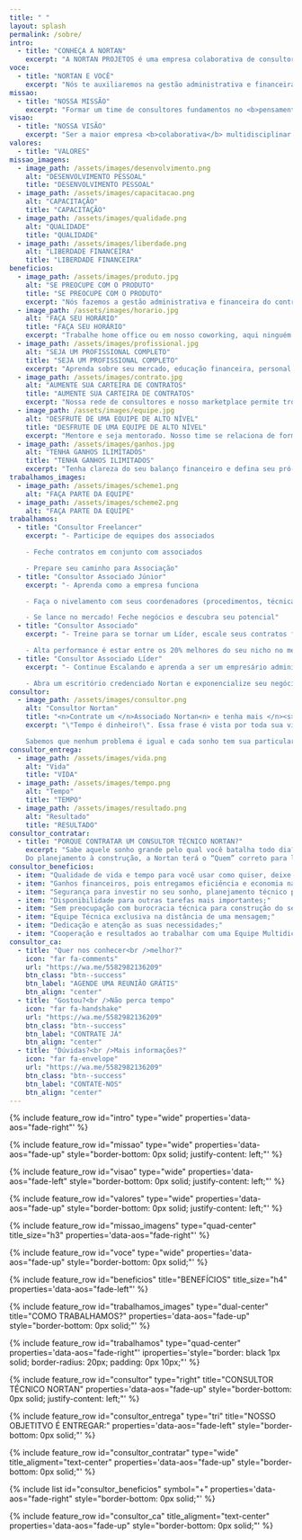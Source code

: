 ```yaml
---
title: " "
layout: splash
permalink: /sobre/
intro:
  - title: "CONHEÇA A NORTAN"
    excerpt: "A NORTAN PROJETOS é uma empresa colaborativa de consultores voltados para a prestação de serviços relacionados à produção, gestão e solução de espaços para construção civil e meio ambiente. Formada por profissionais criativos, inovadores, capacitados e em constante atualização para atender as necessidades de nossos clientes. Vem se destacando pela qualidade na prestação do serviço, eficiência e confiabilidade. Hoje a sede se situa na cidade de Maceió em Alagoas, mas a empresa funciona principalmente em ambiente virtual realizando trabalhos em outros estados."
voce:
  - title: "NORTAN E VOCÊ"
    excerpt: "Nós te auxiliaremos na gestão administrativa e financeira de todos os seus contratos, foque no que é importante e aproveite os benefícios da nossa rede de consultores."
missao:
  - title: "NOSSA MISSÃO"
    excerpt: "Formar um time de consultores fundamentos no <b>pensamento empreendedor</b>, <b>excelência técnica</b> e <b>saúde financeira</b>, com foco em fornecer <b>serviços de qualidade</b> e com <b>execelência no atendimento</b>."
visao:
  - title: "NOSSA VISÃO"
    excerpt: "Ser a maior empresa <b>colaborativa</b> multidisciplinar da construção civil e meio ambiente do Brasil."
valores:
  - title: "VALORES"
missao_imagens:
  - image_path: /assets/images/desenvolvimento.png
    alt: "DESENVOLVIMENTO PESSOAL"
    title: "DESENVOLVIMENTO PESSOAL"
  - image_path: /assets/images/capacitacao.png
    alt: "CAPACITAÇÃO"
    title: "CAPACITAÇÃO"
  - image_path: /assets/images/qualidade.png
    alt: "QUALIDADE"
    title: "QUALIDADE"
  - image_path: /assets/images/liberdade.png
    alt: "LIBERDADE FINANCEIRA"
    title: "LIBERDADE FINANCEIRA"
beneficios:
  - image_path: /assets/images/produto.jpg
    alt: "SE PREOCUPE COM O PRODUTO"
    title: "SE PREOCUPE COM O PRODUTO"
    excerpt: "Nós fazemos a gestão administrativa e financeira do contrato de forma transparente."
  - image_path: /assets/images/horario.jpg
    alt: "FAÇA SEU HORÁRIO"
    title: "FAÇA SEU HORÁRIO"
    excerpt: "Trabalhe home office ou em nosso coworking, aqui ninguém vende hora."
  - image_path: /assets/images/profissional.jpg
    alt: "SEJA UM PROFISSIONAL COMPLETO"
    title: "SEJA UM PROFISSIONAL COMPLETO"
    excerpt: "Aprenda sobre seu mercado, educação financeira, personal branding e empreendedorismo com profissionais experientes."
  - image_path: /assets/images/contrato.jpg
    alt: "AUMENTE SUA CARTEIRA DE CONTRATOS"
    title: "AUMENTE SUA CARTEIRA DE CONTRATOS"
    excerpt: "Nossa rede de consultores e nosso marketplace permite trocas voluntárias entre cliente externos (gerencie contratos) e internos (faça parte de equipe)."
  - image_path: /assets/images/equipe.jpg
    alt: "DESFRUTE DE UMA EQUIPE DE ALTO NÍVEL"
    title: "DESFRUTE DE UMA EQUIPE DE ALTO NÍVEL"
    excerpt: "Mentore e seja mentorado. Nosso time se relaciona de forma direta compartilhando conhecimento."
  - image_path: /assets/images/ganhos.jpg
    alt: "TENHA GANHOS ILIMITADOS"
    title: "TENHA GANHOS ILIMITADOS"
    excerpt: "Tenha clareza do seu balanço financeiro e defina seu pró-labore mensal. Na Nortan o que você produz é seu."
trabalhamos_images:
  - image_path: /assets/images/scheme1.png
    alt: "FAÇA PARTE DA EQUIPE"
  - image_path: /assets/images/scheme2.png
    alt: "FAÇA PARTE DA EQUIPE"
trabalhamos:
  - title: "Consultor Freelancer"
    excerpt: "- Participe de equipes dos associados

    - Feche contratos em conjunto com associados

    - Prepare seu caminho para Associação"
  - title: "Consultor Associado Júnior"
    excerpt: "- Aprenda como a empresa funciona

    - Faça o nivelamento com seus coordenadores (procedimentos, técnica, brading, vendas)

    - Se lance no mercado! Feche negócios e descubra seu potencial"
  - title: "Consultor Associado"
    excerpt: "- Treine para se tornar um Líder, escale seus contratos formando uma equipe

    - Alta performance é estar entre os 20% melhores do seu nicho no mercado. Performe acima da média e ascenda"
  - title: "Consultor Associado Líder"
    excerpt: "- Continue Escalando e aprenda a ser um empresário administrador

    - Abra um escritório credenciado Nortan e exponencialize seu negócio"
consultor:
  - image_path: /assets/images/consultor.png
    alt: "Consultor Nortan"
    title: "<n>Contrate um </n>Associado Nortan<n> e tenha mais </n><s>Tempo</s> Vida<n> para o que realmente </n>Importa"
    excerpt: "\"Tempo é dinheiro!\". Essa frase é vista por toda sua vida e vira quase inerente ao ser humano não é mesmo? Mas na verdade tempo é vida, por isso transforme e potencialize seu tempo – Contrate um Consultor Técnico Nortan para resolver o seu problema.

    Sabemos que nenhum problema é igual e cada sonho tem sua particularidade. O Associado Nortan será seu Consultor Técnico Exclusivo, te guiando para solução mais eficiente – Você vai aliviar sua rotina e poder aproveitar seu tempo para focar no que realmente importa. Você não está sozinho nessa, queremos impulsionar seus sonhos."
consultor_entrega:
  - image_path: /assets/images/vida.png
    alt: "Vida"
    title: "VIDA"
  - image_path: /assets/images/tempo.png
    alt: "Tempo"
    title: "TEMPO"
  - image_path: /assets/images/resultado.png
    alt: "Resultado"
    title: "RESULTADO"
consultor_contratar:
  - title: "PORQUE CONTRATAR UM CONSULTOR TÉCNICO NORTAN?"
    excerpt: "Sabe aquele sonho grande pelo qual você batalha todo dia? Construção da sua casa, expansão do seu negócio, lançamento de um novo produto, seja o que for, na hora de colocar no papel vimos que o ponto principal para nosso sonho decolar são Pessoas! Você precisa de uma equipe, afinal um bom “Quem” te dirá “Como”, “Quando” e “Onde”.<br />
    Do planejamento à construção, a Nortan terá o “Quem” correto para levar seu sonho da sua cabeça para o papel e do papel para o mundo, aproveite os benefícios:"
consultor_beneficios:
  - item: "Qualidade de vida e tempo para você usar como quiser, deixe o técnico se preocupar com os detalhes;"
  - item: "Ganhos financeiros, pois entregamos eficiência e economia na construção dos seus sonhos;"
  - item: "Segurança para investir no seu sonho, planejamento técnico por uma equipe de alto nível;"
  - item: "Disponibilidade para outras tarefas mais importantes;"
  - item: "Sem preocupação com burocracia técnica para construção do seu sonho;"
  - item: "Equipe Técnica exclusiva na distância de uma mensagem;"
  - item: "Dedicação e atenção as suas necessidades;"
  - item: "Cooperação e resultados ao trabalhar com uma Equipe Multidiciplinar Nortan;"
consultor_ca:
  - title: "Quer nos conhecer<br />melhor?"
    icon: "far fa-comments"
    url: "https://wa.me/5582982136209"
    btn_class: "btn--success"
    btn_label: "AGENDE UMA REUNIÃO GRÁTIS"
    btn_align: "center"
  - title: "Gostou?<br />Não perca tempo"
    icon: "far fa-handshake"
    url: "https://wa.me/5582982136209"
    btn_class: "btn--success"
    btn_label: "CONTRATE JÁ"
    btn_align: "center"
  - title: "Dúvidas?<br />Mais informações?"
    icon: "far fa-envelope"
    url: "https://wa.me/5582982136209"
    btn_class: "btn--success"
    btn_label: "CONTATE-NOS"
    btn_align: "center"
---
```


{% include feature_row id="intro" type="wide" properties='data-aos="fade-right"' %}

{% include feature_row id="missao" type="wide" properties='data-aos="fade-up" style="border-bottom: 0px solid; justify-content: left;"' %}

{% include feature_row id="visao" type="wide" properties='data-aos="fade-left" style="border-bottom: 0px solid; justify-content: left;"' %}

{% include feature_row id="valores" type="wide" properties='data-aos="fade-up" style="border-bottom: 0px solid; justify-content: left;"' %}

{% include feature_row id="missao_imagens" type="quad-center" title_size="h3" properties='data-aos="fade-right"' %}

{% include feature_row id="voce" type="wide" properties='data-aos="fade-up" style="border-bottom: 0px solid;"' %}

{% include feature_row id="beneficios" title="BENEFÍCIOS" title_size="h4" properties='data-aos="fade-left"' %}

{% include feature_row id="trabalhamos_images" type="dual-center" title="COMO TRABALHAMOS?" properties='data-aos="fade-up" style="border-bottom: 0px solid;"' %}

{% include feature_row id="trabalhamos" type="quad-center" properties='data-aos="fade-right"' iproperties='style="border: black 1px solid; border-radius: 20px; padding: 0px 10px;"' %}

{% include feature_row id="consultor" type="right" title="CONSULTOR TÉCNICO NORTAN" properties='data-aos="fade-up" style="border-bottom: 0px solid; justify-content: left;"' %}

{% include feature_row id="consultor_entrega" type="tri" title="NOSSO OBJETITVO É ENTREGAR:" properties='data-aos="fade-left" style="border-bottom: 0px solid;"' %}

{% include feature_row id="consultor_contratar" type="wide" title_aligment="text-center" properties='data-aos="fade-up" style="border-bottom: 0px solid;"' %}

{% include list id="consultor_beneficios" symbol="+" properties='data-aos="fade-right" style="border-bottom: 0px solid;"' %}

{% include feature_row id="consultor_ca" title_aligment="text-center" properties='data-aos="fade-up" style="border-bottom: 0px solid;"' %}
